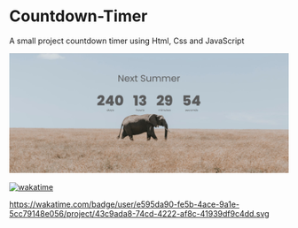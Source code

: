# Countdown-Timer
A small project countdown timer using Html, Css and JavaScript
<p align="center"><img src="https://github.com/kapsarovL/Countdown-Timer/blob/master/countdown.jpg" alt="banner"></p>
<a href="https://wakatime.com/badge/user/e595da90-fe5b-4ace-9a1e-5cc79148e056/project/43c9ada8-74cd-4222-af8c-41939df9c4dd"><img src="https://wakatime.com/badge/user/e595da90-fe5b-4ace-9a1e-5cc79148e056/project/43c9ada8-74cd-4222-af8c-41939df9c4dd.svg" alt="wakatime"></a>

https://wakatime.com/badge/user/e595da90-fe5b-4ace-9a1e-5cc79148e056/project/43c9ada8-74cd-4222-af8c-41939df9c4dd.svg
